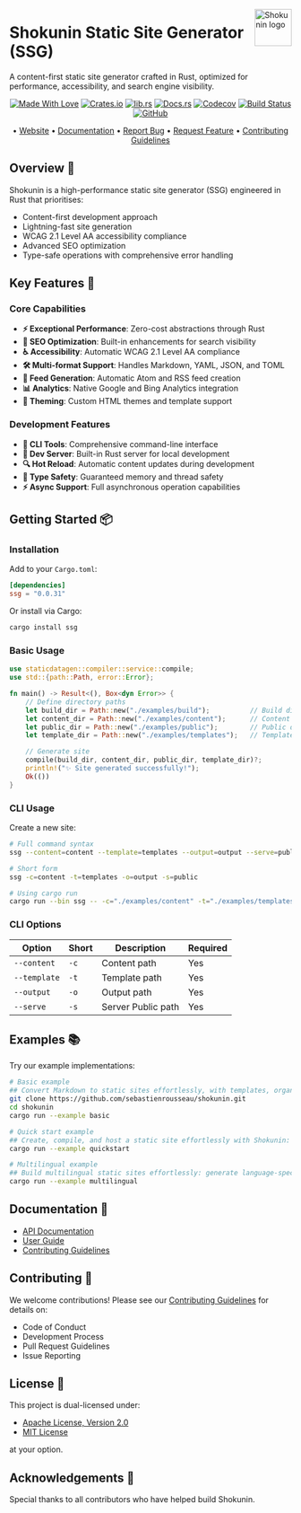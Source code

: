 <!-- markdownlint-disable MD033 MD041 -->
<img src="https://kura.pro/shokunin/images/logos/shokunin.svg"
alt="Shokunin logo" height="66" align="right" />
<!-- markdownlint-enable MD033 MD041 -->

# Shokunin Static Site Generator (SSG)

A content-first static site generator crafted in Rust, optimized for performance, accessibility, and search engine visibility.

<!-- markdownlint-disable MD033 MD041 -->
<center>
<!-- markdownlint-enable MD033 MD041 -->

[![Made With Love][made-with-rust]][08] [![Crates.io][crates-badge]][03] [![lib.rs][libs-badge]][01] [![Docs.rs][docs-badge]][04] [![Codecov][codecov-badge]][06] [![Build Status][build-badge]][07] [![GitHub][github-badge]][09]

• [Website][00] • [Documentation][04] • [Report Bug][02] • [Request Feature][02] • [Contributing Guidelines][05]

<!-- markdownlint-disable MD033 MD041 -->
</center>
<!-- markdownlint-enable MD033 MD041 -->

## Overview 🚀

Shokunin is a high-performance static site generator (SSG) engineered in Rust that prioritises:

- Content-first development approach
- Lightning-fast site generation
- WCAG 2.1 Level AA accessibility compliance
- Advanced SEO optimization
- Type-safe operations with comprehensive error handling

## Key Features 🎯

### Core Capabilities

- **⚡ Exceptional Performance**: Zero-cost abstractions through Rust
- **📱 SEO Optimization**: Built-in enhancements for search visibility
- **♿ Accessibility**: Automatic WCAG 2.1 Level AA compliance
- **🛠️ Multi-format Support**: Handles Markdown, YAML, JSON, and TOML
- **🔄 Feed Generation**: Automatic Atom and RSS feed creation
- **📊 Analytics**: Native Google and Bing Analytics integration
- **🎨 Theming**: Custom HTML themes and template support

### Development Features

- **🔧 CLI Tools**: Comprehensive command-line interface
- **🚀 Dev Server**: Built-in Rust server for local development
- **🔍 Hot Reload**: Automatic content updates during development
- **📝 Type Safety**: Guaranteed memory and thread safety
- **⚡ Async Support**: Full asynchronous operation capabilities

## Getting Started 📦

### Installation

Add to your `Cargo.toml`:

```toml
[dependencies]
ssg = "0.0.31"
```

Or install via Cargo:

```bash
cargo install ssg
```

### Basic Usage

```rust
use staticdatagen::compiler::service::compile;
use std::{path::Path, error::Error};

fn main() -> Result<(), Box<dyn Error>> {
    // Define directory paths
    let build_dir = Path::new("./examples/build");          // Build directory
    let content_dir = Path::new("./examples/content");      // Content directory
    let public_dir = Path::new("./examples/public");        // Public directory
    let template_dir = Path::new("./examples/templates");   // Templates

    // Generate site
    compile(build_dir, content_dir, public_dir, template_dir)?;
    println!("✨ Site generated successfully!");
    Ok(())
}
```

### CLI Usage

Create a new site:

```bash
# Full command syntax
ssg --content=content --template=templates --output=output --serve=public

# Short form
ssg -c=content -t=templates -o=output -s=public

# Using cargo run
cargo run --bin ssg -- -c="./examples/content" -t="./examples/templates" -o="./examples/output" -s="./examples/public"
```

### CLI Options

| Option | Short | Description | Required |
|--------|-------|-------------|----------|
| `--content` | `-c` | Content path | Yes |
| `--template` | `-t` | Template path | Yes |
| `--output` | `-o` | Output path | Yes |
| `--serve` | `-s` | Server Public path | Yes |

## Examples 📚

Try our example implementations:

```bash
# Basic example
## Convert Markdown to static sites effortlessly, with templates, organized builds, and instant local hosting.
git clone https://github.com/sebastienrousseau/shokunin.git
cd shokunin
cargo run --example basic

# Quick start example
## Create, compile, and host a static site effortlessly with Shokunin: simple setup, error handling, and instant local server for previews.
cargo run --example quickstart

# Multilingual example
## Build multilingual static sites effortlessly: generate language-specific sites, create a language selector, and serve all from a single directory.
cargo run --example multilingual
```

## Documentation 📖

- [API Documentation][04]
- [User Guide][00]
- [Contributing Guidelines][05]

## Contributing 🤝

We welcome contributions! Please see our [Contributing Guidelines][05] for details on:

- Code of Conduct
- Development Process
- Pull Request Guidelines
- Issue Reporting

## License 📄

This project is dual-licensed under:

- [Apache License, Version 2.0][10]
- [MIT License][11]

at your option.

## Acknowledgements 🙏

Special thanks to all contributors who have helped build Shokunin.

[00]: https://shokunin.one
[01]: https://lib.rs/crates/ssg
[02]: https://github.com/sebastienrousseau/shokunin/issues
[03]: https://crates.io/crates/ssg
[04]: https://docs.rs/ssg
[05]: https://github.com/sebastienrousseau/shokunin/blob/main/CONTRIBUTING.md
[06]: https://codecov.io/gh/sebastienrousseau/shokunin
[07]: https://github.com/sebastienrousseau/shokunin/actions?query=branch%3Amain
[08]: https://www.rust-lang.org/
[09]: https://github.com/sebastienrousseau/shokunin
[10]: https://www.apache.org/licenses/LICENSE-2.0
[11]: https://opensource.org/licenses/MIT

[build-badge]: https://img.shields.io/github/actions/workflow/status/sebastienrousseau/shokunin/release.yml?branch=main&style=for-the-badge&logo=github
[codecov-badge]: https://img.shields.io/codecov/c/github/sebastienrousseau/shokunin?style=for-the-badge&token=wAcpid8YEt&logo=codecov
[crates-badge]: https://img.shields.io/crates/v/ssg.svg?style=for-the-badge&color=fc8d62&logo=rust
[docs-badge]: https://img.shields.io/badge/docs.rs-ssg-66c2a5?style=for-the-badge&labelColor=555555&logo=docs.rs
[github-badge]: https://img.shields.io/badge/github-sebastienrousseau/ssg-8da0cb?style=for-the-badge&labelColor=555555&logo=github
[libs-badge]: https://img.shields.io/badge/lib.rs-v0.0.31-orange.svg?style=for-the-badge
[made-with-rust]: https://img.shields.io/badge/rust-f04041?style=for-the-badge&labelColor=c0282d&logo=rust
